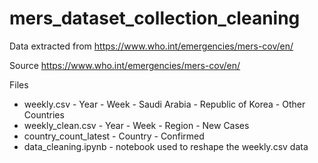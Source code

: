 # mers_dataset_collection_cleaning
Data extracted from https://www.who.int/emergencies/mers-cov/en/

Source
https://www.who.int/emergencies/mers-cov/en/

Files
* weekly.csv - Year - Week - Saudi Arabia - Republic of Korea - Other Countries
* weekly_clean.csv - Year - Week - Region - New Cases
* country_count_latest - Country - Confirmed
* data_cleaning.ipynb - notebook used to reshape the weekly.csv data




